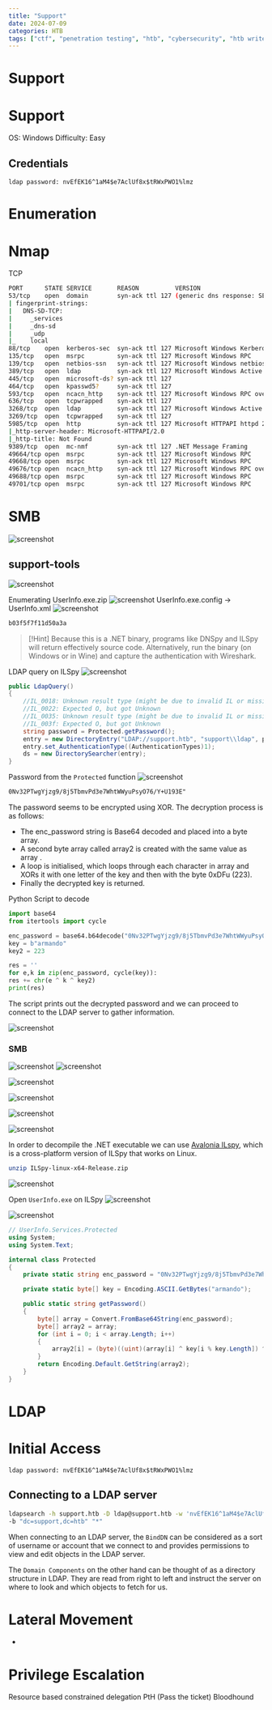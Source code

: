 ```yaml
---
title: "Support"
date: 2024-07-09
categories: HTB
tags: ["ctf", "penetration testing", "htb", "cybersecurity", "htb writeup", "support", "htb walkthrough", "hackthebox", "writeup"]
---
```


# Support

# Support
OS: Windows
Difficulty: Easy
## Credentials
```text
ldap password: nvEfEK16^1aM4$e7AclUf8x$tRWxPWO1%lmz
```

# Enumeration
# Nmap
TCP
```sh
PORT      STATE SERVICE       REASON          VERSION
53/tcp    open  domain        syn-ack ttl 127 (generic dns response: SERVFAIL)
| fingerprint-strings: 
|   DNS-SD-TCP: 
|     _services
|     _dns-sd
|     _udp
|_    local
88/tcp    open  kerberos-sec  syn-ack ttl 127 Microsoft Windows Kerberos (server time: 2025-04-13 22:24:45Z)
135/tcp   open  msrpc         syn-ack ttl 127 Microsoft Windows RPC
139/tcp   open  netbios-ssn   syn-ack ttl 127 Microsoft Windows netbios-ssn
389/tcp   open  ldap          syn-ack ttl 127 Microsoft Windows Active Directory LDAP (Domain: support.htb0., Site: Default-First-Site-Name)
445/tcp   open  microsoft-ds? syn-ack ttl 127
464/tcp   open  kpasswd5?     syn-ack ttl 127
593/tcp   open  ncacn_http    syn-ack ttl 127 Microsoft Windows RPC over HTTP 1.0
636/tcp   open  tcpwrapped    syn-ack ttl 127
3268/tcp  open  ldap          syn-ack ttl 127 Microsoft Windows Active Directory LDAP (Domain: support.htb0., Site: Default-First-Site-Name)
3269/tcp  open  tcpwrapped    syn-ack ttl 127
5985/tcp  open  http          syn-ack ttl 127 Microsoft HTTPAPI httpd 2.0 (SSDP/UPnP)
|_http-server-header: Microsoft-HTTPAPI/2.0
|_http-title: Not Found
9389/tcp  open  mc-nmf        syn-ack ttl 127 .NET Message Framing
49664/tcp open  msrpc         syn-ack ttl 127 Microsoft Windows RPC
49668/tcp open  msrpc         syn-ack ttl 127 Microsoft Windows RPC
49676/tcp open  ncacn_http    syn-ack ttl 127 Microsoft Windows RPC over HTTP 1.0
49688/tcp open  msrpc         syn-ack ttl 127 Microsoft Windows RPC
49701/tcp open  msrpc         syn-ack ttl 127 Microsoft Windows RPC
```
# SMB
![screenshot](/assets/images/support11.png)
## support-tools
![screenshot](/assets/images/support12.png)

Enumerating UserInfo.exe.zip
![screenshot](/assets/images/support13.png)
UserInfo.exe.config -> UserInfo.xml
![screenshot](/assets/images/support14.png)

```sh
b03f5f7f11d50a3a
```

>[!Hint]
>Because this is a .NET binary, programs like DNSpy and ILSpy will return effectively source code. Alternatively, run the binary (on Windows or in Wine) and capture the authentication with Wireshark.

LDAP query on ILSpy
![screenshot](/assets/images/support15.png)

```c#
public LdapQuery()
{
	//IL_0018: Unknown result type (might be due to invalid IL or missing references)
	//IL_0022: Expected O, but got Unknown
	//IL_0035: Unknown result type (might be due to invalid IL or missing references)
	//IL_003f: Expected O, but got Unknown
	string password = Protected.getPassword();
	entry = new DirectoryEntry("LDAP://support.htb", "support\\ldap", password);
	entry.set_AuthenticationType((AuthenticationTypes)1);
	ds = new DirectorySearcher(entry);
}
```

Password from the `Protected` function
![screenshot](/assets/images/support16.png)

```txt
0Nv32PTwgYjzg9/8j5TbmvPd3e7WhtWWyuPsyO76/Y+U193E"
```

The password seems to be encrypted using XOR. The decryption process is as follows:
- The enc_password string is Base64 decoded and placed into a byte array.
- A second byte array called array2 is created with the same value as array .
- A loop is initialised, which loops through each character in array and XORs it with one letter of the key and then with the byte 0xDFu (223).
- Finally the decrypted key is returned.

Python Script to decode
```python
import base64
from itertools import cycle

enc_password = base64.b64decode("0Nv32PTwgYjzg9/8j5TbmvPd3e7WhtWWyuPsyO76/Y+U193E")
key = b"armando"
key2 = 223

res = ''
for e,k in zip(enc_password, cycle(key)):
res += chr(e ^ k ^ key2)
print(res)
```

The script prints out the decrypted password and we can proceed to connect to the LDAP server to gather information.

![screenshot](/assets/images/support17.png)

### SMB
![screenshot](/assets/images/support1.png)
![screenshot](/assets/images/support2.png)

![screenshot](/assets/images/support3.png)

![screenshot](/assets/images/support4.png)

![screenshot](/assets/images/support5.png)

![screenshot](/assets/images/support6.png)

In order to decompile the .NET executable we can use [Avalonia ILspy](https://github.com/icsharpcode/AvaloniaILSpy), which is a cross-platform version of ILSpy that works on Linux. 

```sh
unzip ILSpy-linux-x64-Release.zip
```

![screenshot](/assets/images/support7.png)

Open `UserInfo.exe` on ILSpy
![screenshot](/assets/images/support8.png)

![screenshot](/assets/images/support9.png)

```c#
// UserInfo.Services.Protected
using System;
using System.Text;

internal class Protected
{
	private static string enc_password = "0Nv32PTwgYjzg9/8j5TbmvPd3e7WhtWWyuPsyO76/Y+U193E";

	private static byte[] key = Encoding.ASCII.GetBytes("armando");

	public static string getPassword()
	{
		byte[] array = Convert.FromBase64String(enc_password);
		byte[] array2 = array;
		for (int i = 0; i < array.Length; i++)
		{
			array2[i] = (byte)((uint)(array[i] ^ key[i % key.Length]) ^ 0xDFu);
		}
		return Encoding.Default.GetString(array2);
	}
}
```



# LDAP

# Initial Access
```text
ldap password: nvEfEK16^1aM4$e7AclUf8x$tRWxPWO1%lmz
```

## Connecting to a LDAP server
```sh
ldapsearch -h support.htb -D ldap@support.htb -w 'nvEfEK16^1aM4$e7AclUf8x$tRWxPWO1%lmz'
-b "dc=support,dc=htb" "*"
```

When connecting to an LDAP server, the `BindDN` can be considered as a sort of username or account that we connect to and provides permissions to view and edit objects in the LDAP server.

The `Domain Components` on the other hand can be thought of as a directory structure in LDAP. They are read from right to left and instruct the server on where to look and which objects to fetch for us.

# Lateral Movement
- 
# Privilege Escalation
Resource based constrained delegation
PtH (Pass the ticket)
Bloodhound


